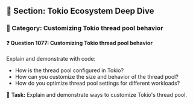 ## 📘 Section: Tokio Ecosystem Deep Dive  
### 🔹 Category: Customizing Tokio thread pool behavior  
#### ❓ Question 1077: Customizing Tokio thread pool behavior

Explain and demonstrate with code:

- How is the thread pool configured in Tokio?
- How can you customize the size and behavior of the thread pool?
- How do you optimize thread pool settings for different workloads?

🔧 **Task:** Explain and demonstrate ways to customize Tokio's thread pool.
